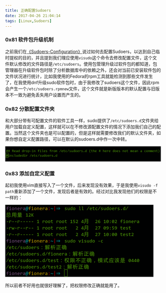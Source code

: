```yaml
---
title: 正确配置Sudoers
date: 2017-04-26 21:04:14
tags: [Linux,Sudoers]
---
```


### 0x81 软件包升级机制
之前我们在[《Sudoers-Configuration》](https://fioneragh.github.io/2017/02/05/Sudoers-Configuration/)说过如何去配置Sudoers，以达到自己临时提权的目的，并且提到我们理应使用`visudo`这个命令去修改配置文件，这个文件默认修改的文件路径是`/etc/sudoers`。使用包管理升级过软件包的都知道，包管理器在升级软件包时除了分析数据库中的依赖之外，还会对当前已安装软件包的文件状况进行统计，比如我使用的Fedora的rpm工具就能检测到那些文件发生了，在我使用dnf升级sudo软件包时，由于我修改了sudoers这个文件，因此rpm会产生一个`/etc/sudoers.rpmnew`文件，这个文件就是新版版本的默认配置与旧版本不一致为避免丢失用户设置而产生的。

### 0x82 分散配置文件夹
和大部分带有可配置文件的软件工具一样，sudo提供了`/etc/sudoers.d`文件夹给用户加载自定义配置，这样就可以在不修改源配置文件的情况下添加我们自己的配置。当然这个文件夹也是可以配置的，但是这样就需要修改我们的默认文件夹，如果你想自定义配置路径，可以在默认的sudoers.d中作一次中转。

![默认配置文件夹](/images/2017_04_26_01.png)

### 0x83 添加自定义配置
起初我使用vim直接写入了一个文件，后来发现没有效果，于是我使用`visudo -f path`重新添加了一个文件，发现后者是有效的。经过对比我发现他们的权限是不一样的：

![权限差异与检查结果](/images/2017_04_26_02.png)

所以前者不好用也就很好理解了，把权限修改正确就能用了。
